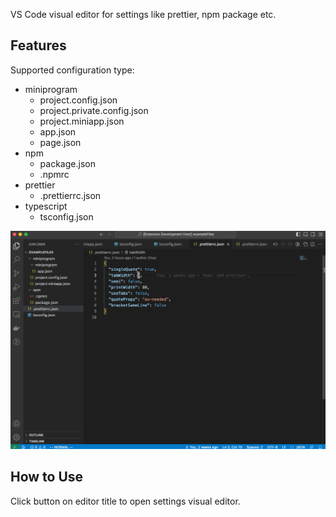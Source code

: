 VS Code visual editor for settings like prettier, npm package etc.

## Features

Supported configuration type:

* miniprogram
  - project.config.json
  - project.private.config.json
  - project.miniapp.json
  - app.json
  - page.json
* npm
  - package.json
  - .npmrc
* prettier
  - .prettierrc.json
* typescript
  - tsconfig.json  

![settings-editor](https://raw.githubusercontent.com/liriliri/vscode-settings-editor/main/settings-editor.gif)

## How to Use

Click button on editor title to open settings visual editor.
